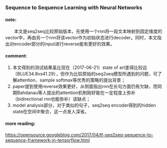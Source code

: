 ### Sequence to Sequence Learning with Neural Networks 

#### note:
&emsp;&emsp;本文是seq2seq比较原始版本，先使用一个rnn将一段文本映射到固定维度的vector中，再由另一个rnn将该vector作为初始状态进行decoder。同时，本文指出对encoder部分的input进行reverse能有更好的效果。

#### comment:
1. 本文得到的测试结果虽比现在（2017-06-21）state of art差得比较远（BLUE34.8vs41.29），但作为比较原始的seq2seq模型所遇到的问题，可了解attention、sample softmax等优秀的策略的提出背景；
2. paper提到使用reverse效果更好，从侧面指出rnn在长句方面仍有欠缺，而同期Bahdanau等人提出的attention机制刚好能在一定程度上弥补（bidirectional rnn也能弥补）该缺点；
3. model analysis部分，对于类似的句子，seq2seq encoder得到的hidden state在空间中聚合，这一点发人深省。

#### more reading:
<https://opensource.googleblog.com/2017/04/tf-seq2seq-sequence-to-sequence-framework-in-tensorflow.html>
